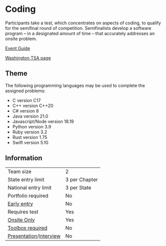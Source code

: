 # Coding

Participants take a test, which concentrates on aspects of coding, to qualify for the semifinal round of competition. Semifinalists develop a software program – in a designated amount of time – that accurately addresses an onsite problem.

[Event Guide](https://lwsd.sharepoint.com/:b:/r/sites/GR-JHS-TechnologyStudentAssociation-SCA/Shared%20Documents/2024-25/Event%20Guides/HS%20-%20Coding.pdf)

[Washington TSA page](https://www.washingtontsa.org/high-school-events/coding)

## Theme

The following programming languages may be used to complete the assigned problems:

- C version C17
- C++ version C++20
- C# version 8
- Java version 21.0
- Javascript/Node version 18.19
- Python version 3.9
- Ruby version 3.2
- Rust version 1.75
- Swift version 5.10

## Information

|                                              |               |
| -------------------------------------------- | ------------- |
| Team size                                    | 2             |
| State entry limit                            | 3 per Chapter |
| National entry limit                         | 3 per State   |
| Portfolio required                           | No            |
| [Early entry](/#terms)                       | No            |
| Requires test                                | Yes           |
| [Onsite Only](/#terms)                       | Yes           |
| [Toolbox required](/#terms)                  | No            |
| [Presentation](/#terms)/[interview](/#terms) | No            |
